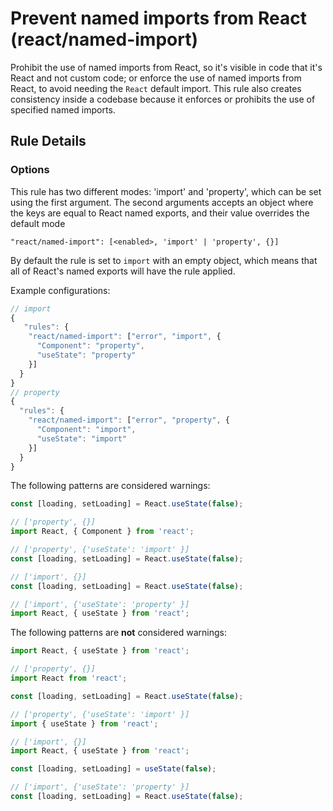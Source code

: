 # Prevent named imports from React (react/named-import)

Prohibit the use of named imports from React, so it's visible in code that it's React and not custom code; or enforce the use of named imports from React, to avoid needing the `React` default import. This rule also creates consistency inside a codebase because it enforces or prohibits the use of specified named imports.

## Rule Details

### Options

This rule has two different modes: 'import' and 'property', which can be set using the first argument. The second arguments accepts an object where the keys are equal to React named exports, and their value overrides the default mode

```
"react/named-import": [<enabled>, 'import' | 'property', {}]
```

By default the rule is set to `import` with an empty object, which means that all of React's named exports will have the rule applied.



Example configurations:

```javascript
// import
{
   "rules": {
    "react/named-import": ["error", "import", {
      "Component": "property",
      "useState": "property"
    }]
  }
}
// property
{
  "rules": {
    "react/named-import": ["error", "property", {
      "Component": "import",
      "useState": "import"
    }]
  }
}
```

The following patterns are considered warnings:

```jsx
const [loading, setLoading] = React.useState(false);

// ['property', {}]
import React, { Component } from 'react';

// ['property', {'useState': 'import' }]
const [loading, setLoading] = React.useState(false);

// ['import', {}]
const [loading, setLoading] = React.useState(false);

// ['import', {'useState': 'property' }]
import React, { useState } from 'react';

```

The following patterns are **not** considered warnings:

```jsx
import React, { useState } from 'react';

// ['property', {}]
import React from 'react';

const [loading, setLoading] = React.useState(false);

// ['property', {'useState': 'import' }]
import { useState } from 'react';

// ['import', {}]
import React, { useState } from 'react';

const [loading, setLoading] = useState(false);

// ['import', {'useState': 'property' }]
const [loading, setLoading] = React.useState(false);

```
